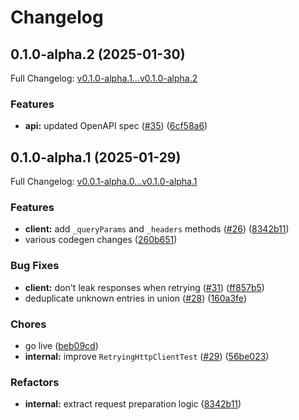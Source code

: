 # Changelog

## 0.1.0-alpha.2 (2025-01-30)

Full Changelog: [v0.1.0-alpha.1...v0.1.0-alpha.2](https://github.com/m3ter-com/m3ter-sdk-java/compare/v0.1.0-alpha.1...v0.1.0-alpha.2)

### Features

* **api:** updated OpenAPI spec ([#35](https://github.com/m3ter-com/m3ter-sdk-java/issues/35)) ([6cf58a6](https://github.com/m3ter-com/m3ter-sdk-java/commit/6cf58a6b224d57e5850f49833dbd4d93c120e52c))

## 0.1.0-alpha.1 (2025-01-29)

Full Changelog: [v0.0.1-alpha.0...v0.1.0-alpha.1](https://github.com/m3ter-com/m3ter-sdk-java/compare/v0.0.1-alpha.0...v0.1.0-alpha.1)

### Features

* **client:** add `_queryParams` and `_headers` methods ([#26](https://github.com/m3ter-com/m3ter-sdk-java/issues/26)) ([8342b11](https://github.com/m3ter-com/m3ter-sdk-java/commit/8342b111caa5c7e1058bbb57d3d514056c90c093))
* various codegen changes ([260b651](https://github.com/m3ter-com/m3ter-sdk-java/commit/260b651cdef4fba521a338f439d5647e0fdc4219))


### Bug Fixes

* **client:** don't leak responses when retrying ([#31](https://github.com/m3ter-com/m3ter-sdk-java/issues/31)) ([ff857b5](https://github.com/m3ter-com/m3ter-sdk-java/commit/ff857b542c7dbbacd928df81bb6e341cbfd31fb4))
* deduplicate unknown entries in union ([#28](https://github.com/m3ter-com/m3ter-sdk-java/issues/28)) ([160a3fe](https://github.com/m3ter-com/m3ter-sdk-java/commit/160a3fee9bf58e64dd15edd2196a02b643312484))


### Chores

* go live ([beb09cd](https://github.com/m3ter-com/m3ter-sdk-java/commit/beb09cde1f80750692a712e31a1c0d2d757f20c7))
* **internal:** improve `RetryingHttpClientTest` ([#29](https://github.com/m3ter-com/m3ter-sdk-java/issues/29)) ([56be023](https://github.com/m3ter-com/m3ter-sdk-java/commit/56be023f4ba6a26940256455218a248bb249a2c1))


### Refactors

* **internal:** extract request preparation logic ([8342b11](https://github.com/m3ter-com/m3ter-sdk-java/commit/8342b111caa5c7e1058bbb57d3d514056c90c093))

